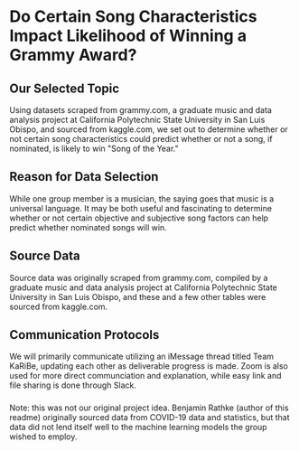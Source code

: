 # Do Certain Song Characteristics Impact Likelihood of Winning a Grammy Award?

## Our Selected Topic
Using datasets scraped from grammy.com, a graduate music and data analysis project at California Polytechnic State University in San Luis Obispo, and sourced from kaggle.com, we set out to determine whether or not certain song characteristics could predict whether or not a song, if nominated, is likely to win "Song of the Year."

## Reason for Data Selection
While one group member is a musician, the saying goes that music is a universal language.  It may be both useful and fascinating to determine whether or not certain objective and subjective song factors can help predict whether nominated songs will win.

## Source Data
Source data was originally scraped from grammy.com, compiled by a graduate music and data analysis project at California Polytechnic State University in San Luis Obispo, and these and a few other tables were sourced from kaggle.com.

## Communication Protocols
We will primarily communicate utilizing an iMessage thread titled Team KaRiBe, updating each other as deliverable progress is made.  Zoom is also used for more direct communciation and explanation, while easy link and file sharing is done through Slack.

###
Note:  this was not our original project idea.  Benjamin Rathke (author of this readme) originally sourced data from COVID-19 data and statistics, but that data did not lend itself well to the machine learning models the group wished to employ.
